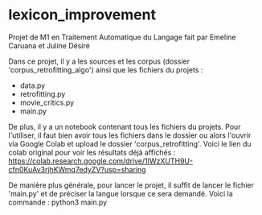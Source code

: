 # lexicon_improvement

Projet de M1 en Traitement Automatique du Langage fait par Emeline Caruana et Juline Désiré

Dans ce projet, il y a les sources et les corpus (dossier 'corpus_retrofitting_algo') ainsi que les fichiers du projets :
- data.py
- retrofitting.py
- movie_critics.py
- main.py

De plus, il y a un notebook contenant tous les fichiers du projets. Pour l'utiliser, il faut bien avoir tous les fichiers dans le dossier ou alors l'ouvrir via Google Colab et upload le dossier 'corpus_retrofitting'. Voici le lien du colab original pour voir les résultats déjà affichés : https://colab.research.google.com/drive/1IWzXUTH9U-cfn0KuAv3rjhKWmq7edyZV?usp=sharing

De manière plus générale, pour lancer le projet, il suffit de lancer le fichier 'main.py' et de préciser la langue lorsque ce sera demandé. Voici la commande :
python3 main.py
